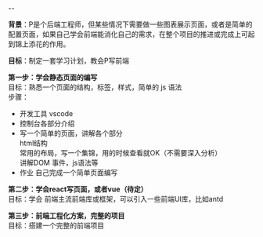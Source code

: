 --

**背景**：P是个后端工程师，但某些情况下需要做一些图表展示页面，或者是简单的配置页面，如果自己学会前端能消化自己的需求，在整个项目的推进或完成上可起到锦上添花的作用。   

**目标**：制定一套学习计划，教会P写前端  

**第一步：学会静态页面的编写**   
目标：熟悉一个页面的结构，标签，样式，简单的 js 语法  
步骤：
- 开发工具 vscode
- 控制台各部分介绍
- 写一个简单的页面，讲解各个部分  
html结构  
常用的布局，写一个集锦，用的时候查看就OK（不需要深入分析）  
讲解DOM 事件，js语法等
- 作业
自己完成一个简单页面编写

**第二步：学会react写页面，或者vue（待定）**  
目标：学会 前端主流前端库或框架，可以引入一些前端UI库，比如antd  

**第三步：前端工程化方案，完整的项目**  
目标：搭建一个完整的前端项目
